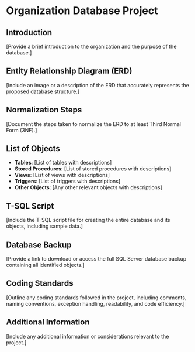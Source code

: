# Organization Database Project

## Introduction
[Provide a brief introduction to the organization and the purpose of the database.]

## Entity Relationship Diagram (ERD)
[Include an image or a description of the ERD that accurately represents the proposed database structure.]

## Normalization Steps
[Document the steps taken to normalize the ERD to at least Third Normal Form (3NF).]

## List of Objects
- **Tables**: [List of tables with descriptions]
- **Stored Procedures**: [List of stored procedures with descriptions]
- **Views**: [List of views with descriptions]
- **Triggers**: [List of triggers with descriptions]
- **Other Objects**: [Any other relevant objects with descriptions]

## T-SQL Script
[Include the T-SQL script file for creating the entire database and its objects, including sample data.]

## Database Backup
[Provide a link to download or access the full SQL Server database backup containing all identified objects.]

## Coding Standards
[Outline any coding standards followed in the project, including comments, naming conventions, exception handling, readability, and code efficiency.]

## Additional Information
[Include any additional information or considerations relevant to the project.]


